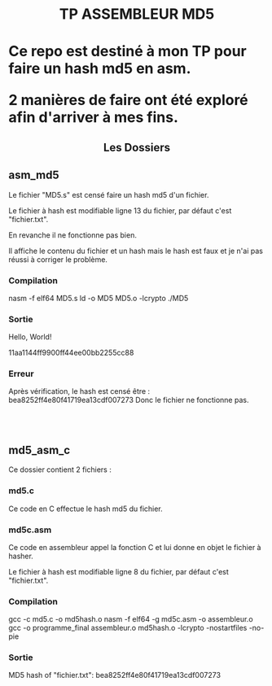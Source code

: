 <h1 align="center">TP ASSEMBLEUR MD5<h1>

<p>Ce repo est destiné à mon TP pour faire un hash md5 en asm.<br>

2 manières de faire ont été exploré afin d'arriver à mes fins. </p>

<h2 align="center">Les Dossiers<h2>

## asm_md5
Le fichier "MD5.s" est censé faire un hash md5 d'un fichier. 

Le fichier à hash est modifiable ligne 13 du fichier, par défaut c'est "fichier.txt".

En revanche il ne fonctionne pas bien. 

Il affiche le contenu du fichier et un hash mais le hash est faux et je n'ai pas réussi à corriger le problème.

### Compilation 
nasm -f elf64 MD5.s
ld -o MD5 MD5.o -lcrypto
./MD5

### Sortie
Hello, World!

11aa1144ff9900ff44ee00bb2255cc88

### Erreur 
Après vérification, le hash est censé être : bea8252ff4e80f41719ea13cdf007273
Donc le fichier ne fonctionne pas.

<br> <br>

## md5_asm_c
Ce dossier contient 2 fichiers : 

### md5.c
Ce code en C effectue le hash md5 du fichier. 

### md5c.asm 
Ce code en assembleur appel la fonction C et lui donne en objet le fichier à hasher. 

Le fichier à hash est modifiable ligne 8 du fichier, par défaut c'est "fichier.txt".

### Compilation 
gcc -c md5.c -o md5hash.o
nasm -f elf64 -g md5c.asm -o assembleur.o
gcc -o programme_final assembleur.o md5hash.o -lcrypto -nostartfiles -no-pie

### Sortie 
MD5 hash of "fichier.txt": bea8252ff4e80f41719ea13cdf007273
